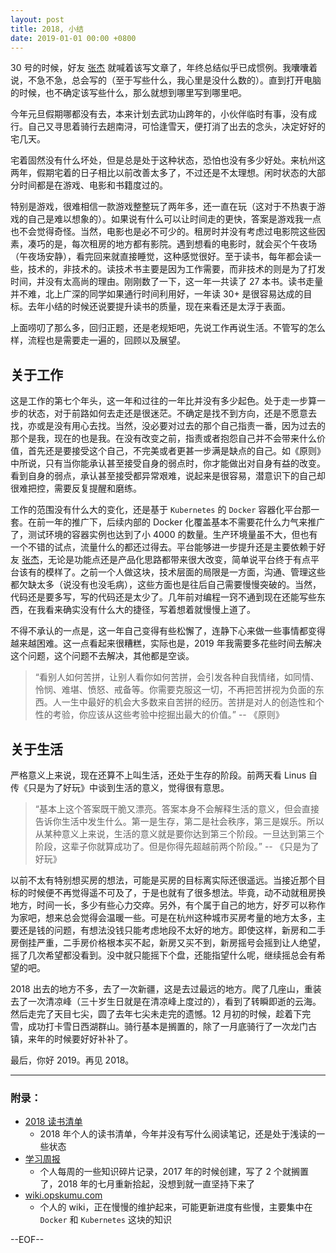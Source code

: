 ```yaml
---
layout: post
title: 2018, 小结 
date: 2019-01-01 00:00 +0800
---
```


30 号的时候，好友 [张杰](http://www.zhangjiee.com) 就喊着该写文章了，年终总结似乎已成惯例。我囔囔着说，不急不急，总会写的（至于写些什么，我心里是没什么数的）。直到打开电脑的时候，也不确定该写些什么，那么就想到哪里写到哪里吧。

今年元旦假期哪都没有去，本来计划去武功山跨年的，小伙伴临时有事，没有成行。自己又寻思着骑行去趟南浔，可恰逢雪天，便打消了出去的念头，决定好好的宅几天。

宅着固然没有什么坏处，但是总是处于这种状态，恐怕也没有多少好处。来杭州这两年，假期宅着的日子相比以前改善太多了，不过还是不太理想。闲时状态的大部分时间都是在游戏、电影和书籍度过的。

特别是游戏，很难相信一款游戏整整玩了两年多，还一直在玩（这对于不热衷于游戏的自己是难以想象的）。如果说有什么可以让时间走的更快，答案是游戏我一点也不会觉得奇怪。当然，电影也是必不可少的。租房时并没有考虑过电影院这些因素，凑巧的是，每次租房的地方都有影院。遇到想看的电影时，就会买个午夜场（午夜场安静），看完回来就直接睡觉，这种感觉很好。至于读书，每年都会读一些，技术的，非技术的。读技术书主要是因为工作需要，而非技术的则是为了打发时间，并没有太高尚的理由。刚刚数了一下，这一年一共读了 27 本书。读书走量并不难，北上广深的同学如果通行时间利用好，一年读 30+ 是很容易达成的目标。去年小结的时候还说要提升读书的质量，现在来看还是太浮于表面。

上面唠叨了那么多，回归正题，还是老规矩吧，先说工作再说生活。不管写的怎么样，流程也是需要走一遍的，回顾以及展望。

## 关于工作

这是工作的第七个年头，这一年和过往的一年比并没有多少起色。处于走一步算一步的状态，对于前路如何去走还是很迷茫。不确定是找不到方向，还是不愿意去找，亦或是没有用心去找。当然，没必要对过去的那个自己指责一番，因为过去的那个是我，现在的也是我。在没有改变之前，指责或者抱怨自己并不会带来什么价值，首先还是要接受这个自己，不完美或者更甚一步满是缺点的自己。如《原则》中所说，只有当你能承认甚至接受自身的弱点时，你才能做出对自身有益的改变。看到自身的弱点，承认甚至接受都异常艰难，说起来是很容易，潜意识下的自己却很难把控，需要反复提醒和磨练。

工作的范围没有什么大的变化，还是基于 `Kubernetes` 的 `Docker` 容器化平台那一套。在前一年的推广下，后续内部的 Docker 化覆盖基本不需要花什么力气来推广了，测试环境的容器实例也达到了小 4000 的数量。生产环境量虽不大，但也有一个不错的试点，流量什么的都还过得去。平台能够进一步提升还是主要依赖于好友 [张杰](http://www.zhangjiee.com)，无论是功能点还是产品化思路都带来很大改变，简单说平台终于有点平台该有的模样了。之前一个人做这块，技术层面的局限是一方面，沟通、管理这些都欠缺太多（说没有也没毛病），这些方面也是往后自己需要慢慢突破的。当然，代码还是要多写，写的代码还是太少了。几年前对编程一窍不通到现在还能写些东西，在我看来确实没有什么大的捷径，写着想着就慢慢上道了。

不得不承认的一点是，这一年自己变得有些松懈了，连静下心来做一些事情都变得越来越困难。这一点看起来很糟糕，实际也是，2019 年我需要多花些时间去解决这个问题，这个问题不去解决，其他都是空谈。

> “看别人如何苦拼，让别人看你如何苦拼，会引发各种自我情绪，如同情、怜悯、难堪、愤怒、戒备等。你需要克服这一切，不再把苦拼视为负面的东西。人一生中最好的机会大多数来自苦拼的经历。苦拼是对人的创造性和个性的考验，你应该从这些考验中挖掘出最大的价值。” -- 《原则》

## 关于生活

严格意义上来说，现在还算不上叫生活，还处于生存的阶段。前两天看 Linus 自传《只是为了好玩》中谈到生活的意义，觉得很有意思。

> “基本上这个答案既干脆又漂亮。答案本身不会解释生活的意义，但会直接告诉你生活中发生什么。第一是生存，第二是社会秩序，第三是娱乐。所以从某种意义上来说，生活的意义就是要你达到第三个阶段。一旦达到第三个阶段，这辈子你就算成功了。但是你得先超越前两个阶段。” -- 《只是为了好玩》

以前不太有特别想买房的想法，可能是买房的目标离实际还很遥远。当接近那个目标的时候便不再觉得遥不可及了，于是也就有了很多想法。毕竟，动不动就租房换地方，时间一长，多少有些心力交瘁。另外，有个属于自己的地方，好歹可以称作为家吧，想来总会觉得会温暖一些。可是在杭州这种城市买房考量的地方太多，主要还是钱的问题，有想法没钱只能考虑地段不太好的地方。即使这样，新房和二手房倒挂严重，二手房价格根本买不起，新房又买不到，新房摇号会摇到让人绝望，摇了几次希望都没看到。没中就只能摇下个盘，还能指望什么呢，继续摇总会有希望的吧。

2018 出去的地方不多，去了一次新疆，这是去过最远的地方。爬了几座山，重装去了一次清凉峰（三十岁生日就是在清凉峰上度过的），看到了转瞬即逝的云海。然后走完了天目七尖，圆了去年七尖未走完的遗憾。12 月初的时候，趁着下完雪，成功打卡雪日西湖群山。骑行基本是搁置的，除了一月底骑行了一次龙门古镇，来年的时候要好好补补了。

最后，你好 2019。再见 2018。

---

### 附录：

* [2018 读书清单](https://github.com/opskumu/issues/issues/20)
    * 2018 年个人的读书清单，今年并没有写什么阅读笔记，还是处于浅读的一些状态
* [学习周报](https://github.com/opskumu/issues/issues/19)
    * 个人每周的一些知识碎片记录，2017 年的时候创建，写了 2 个就搁置了，2018 年的七月重新拾起，没想到就一直坚持下来了
* [wiki.opskumu.com](https://wiki.opskumu.com)
    * 个人的 wiki，正在慢慢的维护起来，可能更新进度有些慢，主要集中在 `Docker` 和 `Kubernetes` 这块的知识

--EOF--
